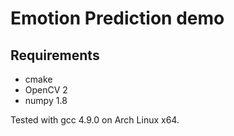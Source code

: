 # Emotion Prediction demo

## Requirements

* cmake
* OpenCV 2
* numpy 1.8

Tested with gcc 4.9.0 on Arch Linux x64.

